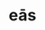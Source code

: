 ---
title: eās
meaning: them (accusative)
ch: 5
pos: pronoun
abbgender: f.
abbgender2: fem.
gender: feminine
---